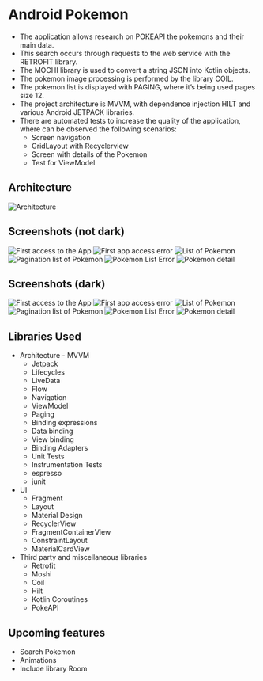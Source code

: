 Android Pokemon
=================

* The application allows research on POKEAPI the pokemons and their main data.
* This search occurs through requests to the web service with the RETROFIT library.
* The MOCHI library is used to convert a string JSON into Kotlin objects.
* The pokemon image processing is performed by the library COIL.
* The pokemon list is displayed with PAGING, where it’s being used pages size 12.
* The project architecture is MVVM, with dependence injection HILT and various Android JETPACK libraries.
* There are automated tests to increase the quality of the application, where can be observed the following scenarios:
  * Screen navigation
  * GridLayout with Recyclerview
  * Screen with details of the Pokemon
  * Test for ViewModel


Architecture
-----------
![Architecture](screenshots/architecture.png "Architecture")

Screenshots (not dark)
-----------

![First access to the App](screenshots/not_dark_phone_pokemon_first_acess.png "First access to the app")
![First app access error](screenshots/not_dark_phone_pokemon_error_first_acess.png "First app access error")
![List of Pokemon](screenshots/not_dark_phone_pokemon_list.png "A list of pokemons")
![Pagination list of Pokemon](screenshots/not_dark_phone_pokemon_pagination_list.png "A pagination list of pokemons")
![Pokemon List Error](screenshots/not_dark_phone_pokemon_error_list.png "Pokemon list error")
![Pokemon detail](screenshots/not_dark_phone_pokemon_detail.png "etails for a specific Pokemon")


Screenshots (dark)
-----------

![First access to the App](screenshots/dark_phone_pokemon_first_acess.png "First access to the app")
![First app access error](screenshots/dark_phone_pokemon_error_first_acess.png "First app access error")
![List of Pokemon](screenshots/dark_phone_pokemon_list.png "A list of pokemons")
![Pagination list of Pokemon](screenshots/dark_phone_pokemon_pagination_list.png "A pagination list of pokemons")
![Pokemon List Error](screenshots/dark_phone_pokemon_error_list.png "Pokemon list error")
![Pokemon detail](screenshots/dark_phone_pokemon_detail.png "Details for a specific Pokemon")


Libraries Used
--------------
* Architecture - MVVM
  * Jetpack
  * Lifecycles
  * LiveData
  * Flow
  * Navigation
  * ViewModel
  * Paging
  * Binding expressions
  * Data binding
  * View binding
  * Binding Adapters
  * Unit Tests
  * Instrumentation Tests
  * espresso
  * junit
* UI
  * Fragment
  * Layout
  * Material Design
  * RecyclerView
  * FragmentContainerView
  * ConstraintLayout
  * MaterialCardView
* Third party and miscellaneous libraries
  * Retrofit
  * Moshi
  * Coil
  * Hilt
  * Kotlin Coroutines
  * PokeAPI
  

Upcoming features
-----------------
* Search Pokemon
* Animations
* Include library Room
